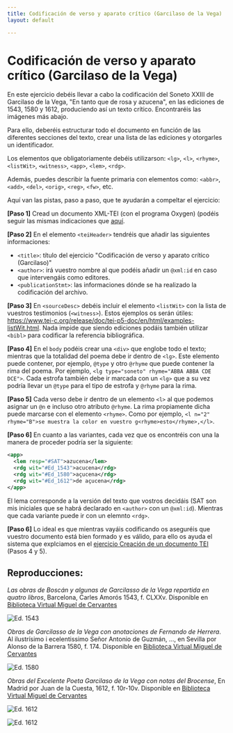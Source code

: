 ```yaml
---
title: Codificación de verso y aparato crítico (Garcilaso de la Vega)
layout: default

---
```


# Codificación de verso y aparato crítico (Garcilaso de la Vega)

En este ejercicio debéis llevar a cabo la codificación del Soneto XXIII de Garcilaso de la Vega, "En tanto que de rosa y azucena", en las ediciones de 1543, 1580 y 1612, produciendo así un texto crítico. Encontraréis las imágenes más abajo.

Para ello, deberéis estructurar todo el documento en función de las diferentes secciones del texto, crear una lista de las ediciones y otorgarles un identificador.

Los elementos que obligatoriamente debéis utilizarson: `<lg>`, `<l>`, `<rhyme>`, `<listWit>`, `<witness>`, `<app>`, `<lem>`, `<rdg>`.

Además, puedes describir la fuente primaria con elementos como: `<abbr>`, `<add>`, `<del>`, `<orig>`, `<reg>`, `<fw>`, etc.

Aquí van las pistas, paso a paso, que te ayudarán a compeltar el ejercicio:

**[Paso 1]** Cread un documento XML-TEI (con el programa Oxygen) (podéis seguir las mismas indicaciones que [aquí](https://tthub-repo.github.io/ejercicios/3.Creacion-doc-tei).

**[Paso 2]** En el elemento `<teiHeader>` tendréis que añadir las siguientes informaciones:

- `<title>`: título del ejercicio "Codificación de verso y aparato crítico (Garcilaso)"
- `<author>`: irá vuestro nombre al que podéis añadir un `@xml:id` en caso que intervengáis como editores.
- `<publicationStmt>`: las informaciones dónde se ha realizado la codificación del archivo.

**[Paso 3]** En `<sourceDesc>` debéis incluir el elemento `<listWit>` con la lista de vuestros testimonios (`<witness>`). Estos ejemplos os serán útiles: <https://www.tei-c.org/release/doc/tei-p5-doc/en/html/examples-listWit.html>. Nada impide que siendo ediciones podáis también utilizar `<bibl>` para codificar la referencia bibliográfica.

**[Paso 4]** En el `body` podéis crear una `<div>` que englobe todo el texto; mientras que la totalidad del poema debe ir dentro de `<lg>`. Este elemento puede contener, por ejemplo, `@type` y otro `@rhyme` que puede contener la rima del poema. Por ejemplo, `<lg type="soneto" rhyme="ABBA ABBA CDE DCE">`. Cada estrofa también debe ir marcada con un `<lg>` que a su vez podría llevar un `@type` para el tipo de estrofa y `@rhyme` para la rima.

**[Paso 5]** Cada verso debe ir dentro de un elemento `<l>` al que podemos asignar un `@n` e incluso otro atributo `@rhyme`. La rima propiamente dicha puede marcarse con el elemento `<rhyme>`. Como por ejemplo, `<l n="2" rhyme="B">se muestra la color en vuestro g<rhyme>esto</rhyme>,</l>`.

**[Paso 6]** En cuanto a las variantes, cada vez que os encontréis con una la manera de proceder podría ser la siguiente:

```xml
<app>
  <lem resp="#SAT">azucena</lem>
  <rdg wit="#Ed_1543">acucena</rdg>
  <rdg wit="#Ed_1580">açucena</rdg>
  <rdg wit="#Ed_1612">de açucena</rdg>
</app>
```

El lema corresponde a la versión del texto que vostros decidáis (SAT son mis iniciales que se habrá declarado en `<author>` con un `@xml:id`). Mientras que cada variante puede ir con un elemnto `<rdg>`.

**[Paso 6]** Lo ideal es que mientras vayáis codificando os aseguréis que vuestro documento está bien formado y es válido, para ello os ayuda el sistema que explciamos en el [ejercicio Creación de un documento TEI](https://tthub.io/beta/aprende/ejercicios/creacion-de-un-documento-tei) (Pasos 4 y 5).

## Reproducciones:

*Las obras de Boscán y algunas de Garcilasso de la Vega repartida en quatro libros*, Barcelona, Carles Amorós 1543, f. CLXXv. Disponible en [Biblioteca Virtual Miguel de Cervantes](http://www.cervantesvirtual.com/obra-visor/las-obras-de-boscan-y-algunas-de-garcilasso-de-la-vega-repartidas-en-quatro-libros--0/html/ffc264be-82b1-11df-acc7-002185ce6064_367.html)

![Ed. 1543](https://github.com/tthub-repo/ejercicios/blob/master/img/7.1.Garcilaso_1543_fol.clxx_v.jpg?raw=true)

*Obras de Garcilasso de la Vega con anotaciones de Fernando de Herrera*. Al ilustrísimo i ecelentissimo Señor Antonio de Guzmán, ..., en Sevilla por Alonso de la Barrera 1580, f. 174. Disponible en [Biblioteca Virtual Miguel de Cervantes](http://www.cervantesvirtual.com/obra-visor/obras-de-garcilasso-de-la-vega--0/html/ff83d41a-82b1-11df-acc7-002185ce6064_176.htm)

![Ed. 1580](https://github.com/tthub-repo/ejercicios/blob/master/img/7.1.Garcilaso_1580_fol.174.jpg?raw=true)

*Obras del Excelente Poeta Garcilaso de la Vega con notas del Brocense*, En Madrid por Juan de la Cuesta, 1612, f. 10r-10v. Disponible en [Biblioteca Virtual Miguel de Cervantes](http://www.cervantesvirtual.com/obra/obras-del-excelente-poeta-garcilasso-de-la-vega--0/)

![Ed. 1612](https://github.com/tthub-repo/ejercicios/blob/master/img/7.1.Garcilaso_1612_fol.10r.jpg?raw=true)

![Ed. 1612](https://github.com/tthub-repo/ejercicios/blob/master/img/7.1.Garcilaso_1612_fol.10v.jpg?raw=true)
